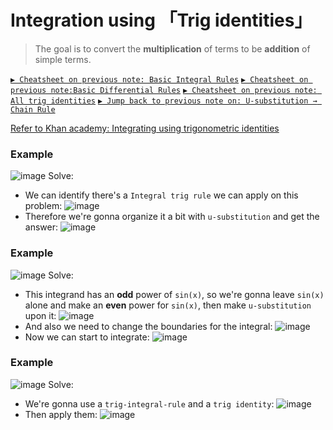 # Integration using 「Trig identities」

> The goal is to convert the **multiplication** of terms to be **addition** of simple terms.

[`▶ Cheatsheet on previous note: Basic Integral Rules`](https://github.com/solomonxie/solomonxie.github.io/issues/49#issuecomment-395356656)
[`▶ Cheatsheet on previous note:Basic Differential Rules`](https://github.com/solomonxie/solomonxie.github.io/issues/49#issuecomment-390102382)
[`▶ Cheatsheet on previous note: All trig identities`](https://github.com/solomonxie/solomonxie.github.io/issues/44#issuecomment-377684464)
[`▶ Jump back to previous note on: U-substitution → Chain Rule`](https://github.com/solomonxie/solomonxie.github.io/issues/49#issuecomment-395677669)

[Refer to Khan academy: Integrating using trigonometric identities](https://www.khanacademy.org/math/integral-calculus/ic-integration#ic-integration-with-trig-identities)

### Example
![image](https://user-images.githubusercontent.com/14041622/46219793-d9a9a400-c37a-11e8-8075-f92004958982.png)
Solve:
- We can identify there's a `Integral trig rule` we can apply on this problem:
![image](https://user-images.githubusercontent.com/14041622/46241862-a4409d00-c3f2-11e8-9618-c1e1e7af7186.png)
- Therefore we're gonna organize it a bit with `u-substitution` and get the answer:
![image](https://user-images.githubusercontent.com/14041622/46241876-e964cf00-c3f2-11e8-9b81-8a362400cc60.png)


### Example
![image](https://user-images.githubusercontent.com/14041622/46242010-4eb9bf80-c3f5-11e8-83c3-3bd77a63566d.png)
Solve:
- This integrand has an **odd** power of `sin(x)`, so we're gonna leave `sin(x)` alone and make an  **even** power for `sin(x)`, then make `u-substitution` upon it:
![image](https://user-images.githubusercontent.com/14041622/46242032-aeb06600-c3f5-11e8-8ee1-382141b49e05.png)
- And also we need to change the boundaries for the integral:
![image](https://user-images.githubusercontent.com/14041622/46242042-ef0fe400-c3f5-11e8-9f53-ffaafeac704a.png)
- Now we can start to integrate:
![image](https://user-images.githubusercontent.com/14041622/46242061-25e5fa00-c3f6-11e8-8aed-148deb16aa6b.png)


### Example
![image](https://user-images.githubusercontent.com/14041622/46242288-92162d00-c3f9-11e8-9088-651c530a46ee.png)
Solve:
- We're gonna use a `trig-integral-rule` and a `trig identity`:
![image](https://user-images.githubusercontent.com/14041622/46242353-a3136e00-c3fa-11e8-8c83-8152e3e32687.png)
- Then apply them:
![image](https://user-images.githubusercontent.com/14041622/46242364-ca6a3b00-c3fa-11e8-8646-caa17e3852f6.png)
